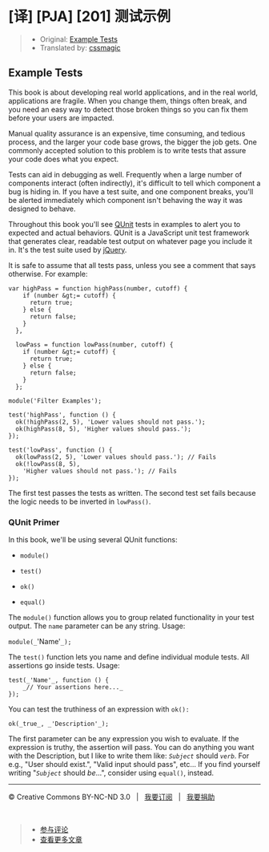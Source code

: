 # [译] [PJA] [201] 测试示例

> * Original: [Example Tests](http://chimera.labs.oreilly.com/books/1234000000262/ch02.html#example_tests)
> * Translated by: [cssmagic](https://github.com/cssmagic)

## Example Tests

This book is about developing real world applications, and in the real world, applications are fragile. When you change them, things often break, and you need an easy way to detect those broken things so you can fix them before your users are impacted.

Manual quality assurance is an expensive, time consuming, and tedious process, and the larger your code base grows, the bigger the job gets. One commonly accepted solution to this problem is to write tests that assure your code does what you expect.

Tests can aid in debugging as well. Frequently when a large number of components interact (often indirectly), it's difficult to tell which component a bug is hiding in. If you have a test suite, and one component breaks, you'll be alerted immediately which component isn't behaving the way it was designed to behave.

Throughout this book you'll see [QUnit][5] tests in examples to alert you to expected and actual behaviors. QUnit is a JavaScript unit test framework that generates clear, readable test output on whatever page you include it in. It's the test suite used by [jQuery][6].

It is safe to assume that all tests pass, unless you see a comment that says otherwise. For example:

    var highPass = function highPass(number, cutoff) {
        if (number &gt;= cutoff) {
          return true;
        } else {
          return false;
        }
      },

      lowPass = function lowPass(number, cutoff) {
        if (number &gt;= cutoff) {
          return true;
        } else {
          return false;
        }
      };

    module('Filter Examples');

    test('highPass', function () {
      ok(!highPass(2, 5), 'Lower values should not pass.');
      ok(highPass(8, 5), 'Higher values should pass.');
    });

    test('lowPass', function () {
      ok(lowPass(2, 5), 'Lower values should pass.'); // Fails
      ok(!lowPass(8, 5),
        'Higher values should not pass.'); // Fails
    });

The first test passes the tests as written. The second test set fails because the logic needs to be inverted in `lowPass()`.

### QUnit Primer

In this book, we'll be using several QUnit functions:

  * `module()`

  * `test()`

  * `ok()`

  * `equal()`

The `module()` function allows you to group related functionality in your test output. The `name` parameter can be any string. Usage:

`module(_`'Name'`_);`

The `test()` function lets you name and define individual module tests. All assertions go inside tests. Usage:

    test(_'Name'_, function () {
        _// Your assertions here..._
    });

You can test the truthiness of an expression with `ok():`

    ok(_true_, _'Description'_);

The first parameter can be any expression you wish to evaluate. If the expression is truthy, the assertion will pass. You can do anything you want with the Description, but I like to write them like: _`Subject`_ should _`verb`_. For e.g., "User should exist.", "Valid input should pass", etc... If you find yourself writing "_`Subject`_ should _be_...", consider using `equal()`, instead.

[5]: http://docs.jquery.com/QUnit
[6]: http://jquery.com/

***

&copy; Creative Commons BY-NC-ND 3.0 &nbsp; | &nbsp; [我要订阅](http://www.cssmagic.net/blog/subscribe) &nbsp; | &nbsp; [我要捐助](http://www.cssmagic.net/blog/donate)

&nbsp;
> * [参与评论](https://github.com/cssmagic/blog/issues/XXXXXXXXXX)
> * [查看更多文章](https://github.com/cssmagic/blog/issues?state=open)
